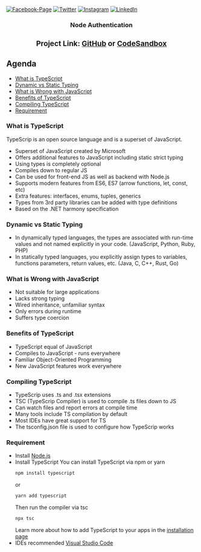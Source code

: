 [![Facebook-Page][facebook-shield]][facebook-url]
[![Twitter][twitter-shield]][twitter-url]
[![Instagram][instagram-shield]][instagram-url]
[![LinkedIn][linkedin-shield]][linkedin-url]

<p align="center">
  <h3 align="center">Node Authentication
  <div align="center"><h3>Project Link: <a href="https://github.com/rsshonjoydas/TypeScrip">GitHub</a> or <a href="https://codesandbox.io/s/github/rsshonjoydas/TypeScrip/tree/main">CodeSandbox</a></h3></div>

## Agenda

- [What is TypeScript](#what-is-typeScript)
- [Dynamic vs Static Typing](#dynamic-vs-static-typing)
- [What is Wrong with JavaScript](#what's-wrong-with-javaScrip)
- [Benefits of TypeScript](#benefits-of-typeScript)
- [Compiling TypeScript](#compiling-typeScript)
- [Requirement](#requirement)

### What is TypeScript

TypeScrip is an open source language and is a superset of JavaScript.

- Superset of JavaScript created by Microsoft
- Offers additional features to JavaScript including static strict typing
- Using types is completely optional
- Compiles down to regular JS
- Can be used for front-end JS as well as backend with Node.js
- Supports modern features from ES6, ES7 (arrow functions, let, const, etc)
- Extra features: interfaces, enums, tuples, generics
- Types from 3rd party libraries can be added with type definitions
- Based on the .NET harmony specification

### Dynamic vs Static Typing

- In dynamically typed languages, the types are associated with run-time values and not named explicitly in your code. (JavaScript, Python, Ruby, PHP)
- In statically typed languages, you explicitly assign types to variables, functions parameters, return values, etc. (Java, C, C++, Rust, Go)

### What is Wrong with JavaScript

- Not suitable for large applications
- Lacks strong typing
- Wired inheritance, unfamiliar syntax
- Only errors during runtime
- Suffers type coercion

### Benefits of TypeScript

- TypeScript equal of JavaScript
- Compiles to JavaScript - runs everywhere
- Familiar Object-Oriented Programming
- New JavaScript features work everywhere

### Compiling TypeScript

- TypeScrip uses .ts and .tsx extensions
- TSC (TypeScrip Compiler) is used to compile .ts files down to JS
- Can watch files and report errors at compile time
- Many tools include TS compilation by default
- Most IDEs have great support for TS
- The tsconfig.json file is used to configure how TypeScrip works

### Requirement

- Install <a href="https://nodejs.org/en/">Node.js</a>
- Install TypeScript
    You can install TypeScript via npm or yarn
    ```sh
    npm install typescript
    ```
    or
    ```sh
    yarn add typescript
    ```
    Then run the compiler via tsc
    ```sh
    npx tsc
    ```
    Learn more about how to add TypeScript to your apps in the <a href="https://www.typescriptlang.org/download">installation page</a>
- IDEs recommended <a href="https://code.visualstudio.com/">Visual Studio Code</a>

<!-- MARKDOWN LINKS & IMAGES -->

[facebook-shield]: https://img.shields.io/badge/-Facebook-black.svg?style=flat-square&logo=facebook&color=555&logoColor
[facebook-url]: https://facebook.com/rsshonjoydas
[twitter-shield]: https://img.shields.io/badge/-Facebook-black.svg?style=flat-square&logo=twitter&color=555&logoColor
[twitter-url]: https://twitter.com/rsshonjoydas
[instagram-shield]: https://img.shields.io/badge/-Instagram-black.svg?style=flat-square&logo=instagram&color=555&logoColor
[instagram-url]: https://instagram.com/rsshonjoydas
[linkedin-shield]: https://img.shields.io/badge/-LinkedIn-black.svg?style=flat-square&logo=linkedin&colorB
[linkedin-url]: https://linkedin.com/in/rsshonjoydas
